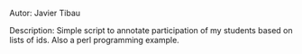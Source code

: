 Autor: Javier Tibau

Description: Simple script to annotate participation of my students based on lists of ids. Also a perl programming example.
